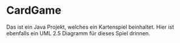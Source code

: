 # CardGame

Das ist ein Java Projekt, welches ein Kartenspiel beinhaltet. Hier ist ebenfalls ein UML 2.5 Diagramm für dieses Spiel drinnen.
